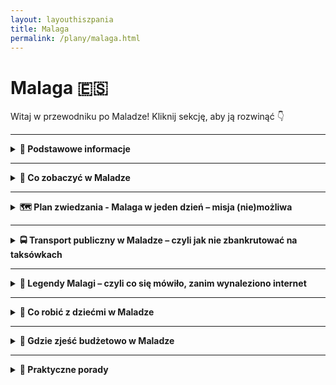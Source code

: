```yaml
---
layout: layouthiszpania
title: Malaga
permalink: /plany/malaga.html
---
```


# Malaga 🇪🇸 

Witaj w przewodniku po Maladze! Kliknij sekcję, aby ją rozwinąć 👇


---
<details>
  <summary><strong>📌 Podstawowe informacje</strong></summary>

  <h3>🌴 MALAGA</h3>

  <p><strong>📍 Miasto, gdzie słońce ma etat, a Picasso wciąż robi furorę</strong></p>

  <p>Malaga to takie miejsce, gdzie połowa ludzi chodzi w klapkach, druga połowa w kapeluszach, a wszyscy są szczęśliwi. Miasto leży w sercu Costa del Sol, czyli tam, gdzie Hiszpanie mówią „jest ciepło”, a turyści – „no, w końcu lato!”. Znajdziesz tu zabytki, plaże, tapas, muzeum Picassa i mnóstwo palm, które wyglądają dobrze nawet bez filtra z Instagrama.</p>

  <h4>✈️ Jak się dostać do Malagi?</h4>
  <p>Lotnisko Malaga-Costa del Sol (AGP) to prawdziwa gwiazda południa – działa sprawnie, a samoloty lądują tu z całej Europy. Z Polski masz bezpośrednie loty z większych miast (Warszawa, Kraków, Wrocław, Gdańsk), więc nie musisz kombinować jak koń pod górę. Z lotniska do centrum dostaniesz się pociągiem C1 (tanio, szybko i bez wpadania w hiszpańskie korki) albo autobusem A Express – jak kto woli, czy z walizką, czy z przygodą.</p>

  <h4>🌞 Styl życia w Maladze</h4>
  <p>Styl życia? Powolny, zrelaksowany i przyprawiony oliwkami. Tutaj ludzie potrafią godzinami siedzieć przy kawie, a czas mierzy się raczej ilością zjedzonych tapas niż wskazówkami zegara. Siesta to świętość – nie zdziw się, jeśli między 14:00 a 17:00 wszystko (łącznie z tobą) zaśnie. Wieczorami życie tętni – bary, muzyka, ludzie na ulicach. Malaga to miasto, które wie, jak żyć, i nie zamierza z tego rezygnować.</p>

  <h4>🌟 Dlaczego warto odwiedzić Malagę?</h4>
  <ul>
    <li>Bo możesz jednego dnia zwiedzać ruiny rzymskiego teatru, a drugiego smażyć się na plaży jak sardynka (dosłownie i w przenośni).</li>
    <li>Bo to rodzinne miasto Picassa – czyli możesz z pełnym przekonaniem powiedzieć, że się „kulturalnie dokształcasz”.</li>
    <li>Bo kuchnia andaluzyjska to nie tylko jedzenie – to stan umysłu. Przypadkowy bar z ośmiornicą i zimnym piwem? Tak, proszę!</li>
    <li>Bo w zimie jest tu +18°C, co z perspektywy polskiego stycznia brzmi jak fikcja literacka.</li>
    <li>Bo Malaga to idealna baza wypadowa do Rondy, Granady, Caminito del Rey i innych andaluzyjskich perełek.</li>
  </ul>

  <p>Podsumowując: jeśli szukasz miasta, gdzie historia spotyka wakacyjny chill, a wszystko skąpane jest w słońcu i oliwie z oliwek – Malaga czeka z otwartymi ramionami. No i z sangrią.</p>
</details>
 

---

<details>
  <summary><strong>📸 Co zobaczyć w Maladze</strong></summary>

  <p>Malaga to nie tylko plaża i drink z parasolką. To miasto z duszą, historią, ceramiką i szczyptą rzymskiego dramatyzmu. Przejdźmy przez listę miejsc, które warto zobaczyć, zanim znikniesz w tapas-barze bez śladu.</p>

  <details>
  <summary><strong>🏰 Alcazaba – pałac w sercu Malagi</strong></summary>

  <p>📍 Współrzędne: 36.7213° N, 4.4151° W</p>
 
 <div style="text-align: center; margin: 20px 0;">
  <img 
    src="{{ '/assets/images/alcazaba.jpg' | relative_url }}" 
        style="width: 100%; max-width: 600px; height: auto; border: 3px solid #ccc; border-radius: 8px; box-shadow: 0 4px 8px rgba(0,0,0,0.1);">
</div>
  
  <p>Alcazaba to jeden z najważniejszych symboli Malagi, a zarazem jeden z najlepiej zachowanych przykładów mauretańskiej architektury w Hiszpanii. Wznosi się dumnie na wzgórzu, oferując niezrównany widok na miasto i port. To nie tylko zamek, ale i pałac, który był rezydencją arabskich władców, kiedy Malaga była częścią Kalifatu Kordoby.</p>

  <p>Choć dziś pełni funkcję turystyczną, w przeszłości Alcazaba była twierdzą obronną. Zbudowana w XI wieku, przez wiele lat była jednym z głównych ośrodków administracyjnych i wojskowych regionu. Dwa wewnętrzne dziedzińce, pięknie utrzymane ogrody i fontanny tworzą atmosferę spokoju i elegancji. Spacerując po jej murach, łatwo poczuć się jak średniowieczny książę lub księżniczka, podziwiając panoramę Malagi z wysokości.</p>

  <p>Do głównych atrakcji Alcazaby należą:
    <ul>
      <li><strong>Wspaniałe widoki</strong> – z wież i murów pałacu rozpościera się widok na miasto, port i morze.</li>
      <li><strong>Ogromne ogrody</strong> – na dziedzińcach można odpocząć w cieniu palm, a fontanny i baseny dodają uroku.</li>
      <li><strong>Wieża Homenaje</strong> – jedna z głównych wież twierdzy, skąd można podziwiać przepiękne krajobrazy Malagi.</li>
      <li><strong>Muzeum Archeologiczne</strong> – w Alcazabie znajduje się również muzeum, które przedstawia historię regionu, w tym wykopaliska z czasów rzymskich i mauretańskich.</li>
    </ul>
  </p>

  <p>Podczas wizyty warto poświęcić czas na spokojny spacer po zamku i ogrodach. Alcazaba to prawdziwa oaza historii i spokoju w centrum tętniącego życiem miasta. Mimo iż pałac ma głównie charakter turystyczny, jego urok i piękno wciąż zachwycają.</p>
</details>


 <details>
  <summary><strong>🎭 Teatro Romano – antyczny teatr w sercu Malagi</strong></summary>

  <p>📍 Współrzędne: 36.7180° N, 4.4154° W</p>

  <div style="text-align: center; margin: 20px 0;">
  <img 
    src="{{ '/assets/images/teatromalaga.jpg' | relative_url }}" 
        style="width: 100%; max-width: 600px; height: auto; border: 3px solid #ccc; border-radius: 8px; box-shadow: 0 4px 8px rgba(0,0,0,0.1);">
</div>
  <p>Teatro Romano w Maladze to prawdziwa perełka dla miłośników historii. Zbudowany w I wieku p.n.e. przez cesarza Augusta, był jednym z najważniejszych miejsc rozrywki w starożytnym Rzymie. Choć przez wieki zapomniany, dziś można podziwiać jego imponujące ruiny, które świetnie odzwierciedlają życie kulturalne ówczesnych mieszkańców Malagi.</p>

  <p>Teatr mógł pomieścić do 2200 widzów, a jego konstrukcja wciąż zachwyca – od spektakularnych murów po wyjątkowo dobrze zachowaną scenę. Choć teatr był używany do przedstawień teatralnych, organizowano tam również walki gladiatorów i inne wydarzenia rozrywkowe. Dziś jest jednym z głównych punktów turystycznych w Maladze.</p>

  <p>Podczas wizyty w Teatro Romano warto zwrócić uwagę na:
    <ul>
      <li><strong>Widowiskową scenę</strong> – świetnie zachowaną i idealnie nadającą się do wyobrażenia sobie starożytnych spektakli.</li>
      <li><strong>Pomniki i kolumny</strong> – elementy konstrukcji, które świadczą o ogromnym rozmachu budowli.</li>
      <li><strong>Świetną akustykę</strong> – nawet dziś, stojąc na scenie, można usłyszeć, jak dźwięk rozchodzi się po całym teatrze.</li>
      <li><strong>Muzeum archeologiczne</strong> – w pobliżu teatru znajduje się małe muzeum, które prezentuje wykopaliska z tego i innych antycznych miejsc w Maladze.</li>
    </ul>
  </p>

  <p>Teatro Romano to obowiązkowy punkt na mapie Malagi, szczególnie dla tych, którzy interesują się historią starożytnego Rzymu. A jeśli jesteś fanem sztuki, będziesz mieć okazję poczuć się jak uczestnik antycznego spektaklu – o ile, oczywiście, pozwoli ci na to wyobraźnia!</p>
</details>


 <details>
  <summary><strong>🎨 Museo Picasso Málaga – sztuka, historia i rodzinna pasja</strong></summary>

  <p>📍 <strong>Adres:</strong> Palacio de Buenavista, Calle San Agustín 8, 29015 Málaga, Hiszpania</p>
  <p>🕒 <strong>Godziny otwarcia:</strong> codziennie od 10:00 do 19:00</p>
  <p>💶 <strong>Bilet normalny:</strong> 13 €, <strong>zniżkowy:</strong> 11 € (dzieci poniżej 17. roku życia, osoby poszukujące pracy, osoby z niepełnosprawnościami) <a href="https://www.museopicassomalaga.org/en/visita">Źródło</a></p>

  <p><strong>🎨 O muzeum:</strong> Museo Picasso Málaga mieści się w renesansowym Palacio de Buenavista i prezentuje ponad 200 dzieł Pabla Picassa, pochodzących z prywatnej kolekcji jego rodziny. Wystawa obejmuje różnorodne style i techniki artysty, od okresu błękitnego po kubizm. </p>

  <p><strong>🖼️ Co zobaczysz:</strong></p>
  <ul>
    <li>Obrazy reprezentujące różne okresy twórczości – od błękitnego, przez różowy, aż po kubizm.</li>
    <li>Rysunki i szkice – ujawniające proces twórczy artysty.</li>
    <li>Fotografie i osobiste dokumenty – które przybliżają biografię Picassa i jego życie rodzinne.</li>
  </ul>

  <p><strong>🎟️ Wskazówka:</strong> Bilety najlepiej kupić online, aby uniknąć kolejek. W każdą ostatnią niedzielę miesiąca wstęp jest bezpłatny od godz. 15:00 do 20:00, ale liczba miejsc jest ograniczona, więc warto przyjść wcześniej. <a href="https://hispanico.pl/muzeum-picassa-malaga/">Źródło</a></p>

  <p><strong>🌟 Dlaczego warto:</strong> To doskonała okazja, aby zobaczyć dzieła jednego z najważniejszych artystów XX wieku w jego rodzinnym mieście. Muzeum oferuje również warsztaty i wydarzenia edukacyjne, które pogłębiają zrozumienie twórczości Picassa. <a href="https://www.museopicassomalaga.org/en">Źródło</a></p>
</details>


  <details>
    <summary><strong>⛪ Katedra</strong></summary>
    <p>📍 Współrzędne: 36.7210° N, 4.4214° W</p>

    <div style="text-align: center; margin: 20px 0;">
  <img 
    src="{{ '/assets/images/katedramalaga.jpg' | relative_url }}" 
        style="width: 100%; max-width: 600px; height: auto; border: 3px solid #ccc; border-radius: 8px; box-shadow: 0 4px 8px rgba(0,0,0,0.1);">
</div>
    <p>Oficjalnie: La Santa Iglesia Catedral Basílica de la Encarnación. Nieoficjalnie: „Jednoręka Dama”, bo druga wieża nigdy nie powstała. Powód? Pieniądze poszły na coś innego – podobno na amerykańską niepodległość. Wewnątrz: barok, renesans, cisza i majestat. Na zewnątrz: idealne tło do wakacyjnej sesji.</p>
  </details>

<details>
  <summary><strong>🪑 Plaza de la Merced</strong> — czyli Picasso, gołębie i sangria w cieniu palm</summary>
  <p>📍 Współrzędne: 36.7223° N, 4.4180° W</p>
      <div style="text-align: center; margin: 20px 0;">
  <img 
    src="{{ '/assets/images/plazadelamerced.jpg' | relative_url }}" 
        style="width: 100%; max-width: 600px; height: auto; border: 3px solid #ccc; border-radius: 8px; box-shadow: 0 4px 8px rgba(0,0,0,0.1);">
</div>
  <p>
    Witamy na <strong>Plaza de la Merced</strong> – jednym z najbardziej klimatycznych placów Malagi, gdzie <strong>historia spotyka tapas</strong>, a Picasso siedzi na ławce i chętnie pozuje do zdjęć. Serio – jest tu rzeźba młodego Pabla Picassa z notatnikiem i zadumanym spojrzeniem, jakby właśnie wymyślał kubizm albo planował co zjeść na kolację.
  </p>
  <p>
    To tutaj Picasso się urodził – dosłownie rzut oliwką stąd znajduje się jego dom rodzinny, dziś przekształcony w muzeum. Plac tętni życiem: dzieci biegają za piłką, artyści szkicują, a kelnerzy lawirują z tacami pełnymi kawy i tostów z jamón serrano.
  </p>
  <p>
    W środku placu stoi obelisk – pomnik generała Torrijosa, który miał dość burzliwe życie i jeszcze bardziej burzliwy koniec. Ale nie martw się, nikt nie przyjeżdża tu dla polityki. <strong>Ludzie przychodzą tu, żeby chłonąć klimat miasta</strong>, zjeść coś dobrego i popatrzeć na życie Malagi toczące się swoim andaluzyjskim tempem.
  </p>

  <p>
    <strong>Wskazówka lokalna:</strong> Usiądź na ławce obok Picassa, zrób zdjęcie i udawaj, że dyskutujecie o sztuce. Następnie zamów café con leche w jednej z kawiarni – najlepiej tej z widokiem na pomnik. Idealne miejsce na przerwę w zwiedzaniu!
  </p>
  <p>
    <strong>Fun fact:</strong> Plac ma tak dużo gołębi, że spokojnie można by nakręcić sequel „Ptaków” Hitchcocka. Na szczęście zamiast grozy dostajesz tu tylko gwar, zapach kwiatów i dobrego espresso.
  </p>
</details>



<details>
  <summary><strong>🎨 Dom Picassa (Casa Natal de Picasso)</strong> — miejsce, gdzie urodził się mistrz kubizmu</summary>
         <p>📍 Współrzędne: 36.7223° N, 4.4180° W</p>

    <div style="text-align: center; margin: 20px 0;">
  <img 
    src="{{ '/assets/images/dompicassa.jpg' | relative_url }}" 
        style="width: 100%; max-width: 600px; height: auto; border: 3px solid #ccc; border-radius: 8px; box-shadow: 0 4px 8px rgba(0,0,0,0.1);">
</div>
 <p>
    W samym sercu Malagi, na <strong>Plaza de la Merced</strong>, znajduje się skromny dom, w którym przyszedł na świat sam <strong>Pablo Picasso</strong> – geniusz, który zamienił świat sztuki na zawsze. To właśnie tutaj, w 1881 roku, zaczęła się historia jednego z najważniejszych artystów XX wieku.
  </p>
  <p>
    Dziś dom jest muzeum, które pozwala podejrzeć życie rodzinne Picassa, jego pierwsze szkice i narzędzia pracy, a także poznać hiszpańskie korzenie artysty. Nie jest to ogromna rezydencja, ale każdy zakamarek tchnie historią i kreatywnością.
  </p>
  <p>
    W środku znajdziesz kolekcję obrazów z różnych okresów życia Picassa, fotografie i osobiste pamiątki. To trochę jak spacer po pamiętniku, tylko bez nudnych stron.
  </p>
    <p>
    <strong>Godziny otwarcia:</strong> Zwykle od 10:00 do 18:00, ale warto sprawdzić aktualności na oficjalnej stronie, bo czasem muzeum ma wolne.
  </p>
  <p>
    <strong>Tip dla zwiedzających:</strong> Wejdź na chwilę, nawet jeśli nie jesteś fanem sztuki – bo to jak odwiedzenie domku z dzieciństwa człowieka, który zmienił zasady gry. A poza tym, zaraz za rogiem czeka Plaza de la Merced i najlepsza kawa w okolicy.
  </p>
  <p>
    <strong>Fun fact:</strong> Picasso ponoć powiedział kiedyś, że Malaga to dla niego „miejsce narodzin i inspiracji” – i chociaż podróżował po świecie, to zawsze wracał myślami do tego właśnie domu.
  </p>
</details>


  <details>
    <summary><strong>🏖️ Playa de la Malagueta – klasyka wypoczynku</strong></summary>
    <p>📍 Współrzędne: 36.7158° N, 4.4066° W</p>

    <div style="text-align: center; margin: 20px 0;">
  <img 
    src="{{ '/assets/images/playamalaga.jpg' | relative_url }}" 
        style="width: 100%; max-width: 600px; height: auto; border: 3px solid #ccc; border-radius: 8px; box-shadow: 0 4px 8px rgba(0,0,0,0.1);">
</div>
  
  <p>
    Playa de la Malagueta to <strong>najbardziej znana plaża w Maladze</strong>, czyli coś w rodzaju miejskiego salonu pod chmurką. Położona dosłownie kilka kroków od centrum, zaraz za portem, to idealne miejsce, żeby rzucić się w piasek po intensywnym zwiedzaniu (albo po intensywnym nicnierobieniu – kto co lubi).
  </p>
  <p>
    <strong>Co ją wyróżnia?</strong> Przede wszystkim: <strong>lokalizacja</strong>. Z jednej strony masz port i palmy, z drugiej – góry w tle i stare miasto tuż obok. Można leżeć na ręczniku i patrzeć na panoramę jak z katalogu podróży. Sama plaża jest <strong>szeroka, piaszczysta</strong> (choć czasem trochę szorstka, więc mata plażowa to Twój przyjaciel), z palmami, które robią świetne zdjęcia i jeszcze lepszy cień.
  </p>
  <p>
    <strong>Dla kogo?</strong> Dla wszystkich. Dla rodzin z dziećmi (są place zabaw), dla lokalnych dziadków w kapeluszach, dla turystów w sandałach, dla influencerów z kokosem w ręce, i dla Ciebie – niezależnie czy masz ze sobą książkę, napój z lodem czy tylko marzenie o opaleniźnie.
  </p>
  <p>
    <strong>Infrastruktura?</strong> Pełna cywilizacja. Są <strong>toalety, prysznice, wypożyczalnie leżaków</strong>, bary (czytaj: <em>chiringuitos</em>), gdzie kupisz <strong>tinto de verano</strong> albo smażone sardynki prosto z rusztu. Woda w morzu? Zaskakująco czysta jak na plażę miejską, choć orzeźwiająca – zwłaszcza jak wchodzisz z krzykiem.
  </p>
  <p>
    <strong>Ciekawostka:</strong> To właśnie tu stoi słynny napis <strong>“Malagueta”</strong> z wielkich liter – obowiązkowe tło do zdjęć na Instagram, najlepiej z udawaną spontanicznością i filtrem #sunsetvibes.
  </p>
  <p>
    <strong>Uwaga praktyczna:</strong> W sezonie (czytaj: od kwietnia do października, czyli zawsze) bywa tłoczno. Jak chcesz mieć dobry kawałek piasku, przyjdź wcześniej. Albo później. Albo zaprzyjaźnij się z mewą, która ci coś zarezerwuje.
  </p>
  <p>
    <strong>Dojazd:</strong> Spacerem z centrum – 10 minut max, nawet jeśli idziesz jak bohater telenoweli. Można też dojechać autobusem miejskim lub rowerem. Malaga to miasto przyjazne dla dwóch kółek i sandałów.
  </p>
 
  <p>
    <strong>Czy warto?</strong> Jak najbardziej. Playa de la Malagueta to połączenie miejskiego luzu, śródziemnomorskiego klimatu i idealnego miejsca na popołudniowe nicnierobienie. Nie jest to dzika plaża z pocztówki, ale ma w sobie ten urok: trochę gwaru, trochę słońca i dużo piasku we wszystkich zakamarkach.
  </p>
</details>
  

<details>
  <summary><strong>🏰 Zamek Gibralfaro</strong> </summary>
   <p>📍 Współrzędne: 36.7231° N, 4.4133° W</p>
  <p>
    Jeśli masz ochotę na odrobinę historii, garść widoków i test kondycji w jednym, to <strong>Gibralfaro</strong> jest dokładnie tym, czego potrzebujesz. Położony na wzgórzu z widokiem na całą Malagę, ten stary mauretański zamek wygląda jakby ktoś wziął mur obronny, zawinął go wokół szczytu i powiedział: „Voilà, teraz można się bronić i podziwiać widoki jednocześnie”.
  </p>
  <p>
    Zamek został zbudowany w XIV wieku przez Jusufa I z Granady, który uznał, że <strong>Alcazaba to za mało</strong> i potrzebna jest druga warstwa ochrony – najlepiej z panoramą na port. I trzeba mu przyznać: <strong>widok z Gibralfaro to absolutna czołówka Malagi</strong>. Można tu zobaczyć całe miasto, morze, góry i ludzi na plaży próbujących udawać, że nie są czerwoni od słońca.
  </p>
  <p>
    <strong>Wejście?</strong> Dwie opcje: ambitna – pieszo stromą ścieżką (spacerek pełen potu i przekleństw, ale z pięknymi przystankami widokowymi) lub wygodna – autobusem nr 35 albo taksówką, jeśli Twoje wakacje są w stylu „all inclusive, ale bez potu”.
  </p>
  <p>
    <strong>Na miejscu:</strong> Zamek sam w sobie to głównie <strong>mury obronne, wieże, dziedziniec i spacer po koronach murów</strong>, który daje uczucie bycia strażnikiem Malagi (albo smokiem z „Gry o Tron”). Jest też małe muzeum wojskowe, gdzie można zobaczyć zbroje, mapy i stare armaty, które wyglądają, jakby czekały na piratów z Karaibów.
  </p>
  <p>
    <strong>Bilety:</strong> Około 3,50 € solo, ale lepiej kupić <strong>bilet łączony z Alcazabą</strong> (ok. 5,50 €), bo i tak oba miejsca są ze sobą powiązane historycznie i geograficznie. Dzieci, studenci i seniorzy płacą mniej – bo kręte schody i palące słońce to już wystarczająca kara.
  </p>
  <p>
    <strong>Godziny otwarcia:</strong> Od rana (zwykle 9:00) do popołudnia, ale najlepiej iść rano lub późnym popołudniem – w południe możesz poczuć się jak tost w piekarniku.
  </p>
  <p>
    <strong>Ciekawostka:</strong> Nazwa „Gibralfaro” pochodzi od arabskiego „Jabal-Faruk” – czyli „góra latarni”. Bo ponoć kiedyś tu paliła się latarnia morska. Dziś zamiast światła masz Insta stories i filtry słoneczne.
  </p>
    <p>
    <strong>Czy warto?</strong> Zdecydowanie. Gibralfaro to <strong>Malaga z lotu ptaka</strong>, historia w wersji panoramicznej i trochę cardio w jednym. Idealne miejsce na zdjęcia, piknik na murku i zastanowienie się, czy przypadkiem nie zostajesz tu na stałe.
  </p>
</details>


<details>
  <summary><strong>🐟 Pomnik El Cenachero</strong></summary>
  <p>📍 Współrzędne: 36.7174° N, 4.4203° W</p>

 <div style="text-align: center; margin: 20px 0;">
  <img 
    src="{{ '/assets/images/cenachero.jpg' | relative_url }}" 
        style="width: 100%; max-width: 600px; height: auto; border: 3px solid #ccc; border-radius: 8px; box-shadow: 0 4px 8px rgba(0,0,0,0.1);">
</div>

  <p>
    W centrum Malagi, między uliczkami i palmami, stoi on — <strong>El Cenachero</strong>. Brązowy jegomość z szerokim kapeluszem, trzymający dwa kosze pełne ryb. Nie, to nie nowy food truck. To <strong>symbol starej Malagi</strong>, hołd dla rybaków, którzy kiedyś chodzili po mieście i sprzedawali świeże owoce morza prosto z wiklinowych koszy.
  </p>
  <p>
    „Cenachero” to w dialekcie andaluzyjskim właśnie taki wędrowny sprzedawca ryb – zawód dziś już niemal zapomniany, ale w sercach malagueños zajmujący specjalne miejsce. Pomnik przedstawia jednego z nich w pełnej gotowości do handlu: postawa jak z plakatu reklamowego, spojrzenie jakby właśnie wycenił Ci sardynek.
  </p>
  <p>
    <strong>Gdzie to stoi?</strong> Kiedyś na Plaza de la Marina, dziś przeniesiony kawałek dalej — <code>36.7188° N, 4.4212° W</code>, przy Alameda Principal. Wciąż w centrum, nadal rybny.
  </p>
  <p>
    <strong>Wskazówka:</strong> Zrób sobie zdjęcie obok i spróbuj naśladować jego pozę. Łatwiej powiedzieć niż zrobić, szczególnie jeśli nie masz dwóch koszy z sardynkami. Ale za to masz styl.
  </p>
  <p>
    <strong>Fun fact:</strong> Tak bardzo ukochany przez mieszkańców, że El Cenachero trafił nawet do logo miasta. Bo nic nie mówi „Malaga” tak dobrze, jak uśmiechnięty facet z rybą.
  </p>
  <p>
    <strong>Czy warto?</strong> Zdecydowanie. To nie jest tylko pomnik – to <strong>mały kawałek andaluzyjskiej duszy</strong>, z brązu, z historią, z charakterem. I bez smrodu ryb – co też się liczy.
  </p>
</details>



<details>
  <summary><strong>🟥 Centre Pompidou Málaga</strong> — czyli francuska sztuka w hiszpańskim kubiku</summary>
<p>📍 Współrzędne: 36.7187° N, 4.4128° W</p>
    <div style="text-align: center; margin: 20px 0;">
  <img 
    src="{{ '/assets/images/centrepompidoumalaga.jpg' | relative_url }}" 
        style="width: 100%; max-width: 600px; height: auto; border: 3px solid #ccc; border-radius: 8px; box-shadow: 0 4px 8px rgba(0,0,0,0.1);">
</div>
  
  <p>
    Jeśli spacerując po porcie w Maladze zobaczysz kolorowy szklany sześcian, który wygląda jak gigantyczna kostka Rubika, to wiedz, że to nie nowa atrakcja lunaparku, ale <strong>Centre Pompidou Málaga</strong> – pierwsza filia paryskiego muzeum poza Francją. Oficjalnie tymczasowa, ale od 2015 roku nigdzie się nie wybiera, bo kto by chciał opuszczać słoneczną Andaluzję?
  </p>
  <p>
    W środku czeka na Ciebie ponad 80 dzieł sztuki XX i XXI wieku, w tym prace takich artystów jak <strong>Picasso, Frida Kahlo, Magritte, Giacometti, Bacon</strong> i wielu innych. To jak podróż przez współczesną sztukę bez konieczności przesiadek w Paryżu.
  </p>
  <p>
    <strong>Wystawy</strong> są podzielone tematycznie, więc możesz zanurzyć się w "Metamorfozy", "Ciało w kawałkach" czy "Ciało polityczne". Brzmi poważnie? Spokojnie, to tylko sztuka – czasem dziwna, czasem piękna, zawsze inspirująca.
  </p>
  <p>
    <strong>Godziny otwarcia:</strong> Od środy do niedzieli, 9:30–20:00. W poniedziałki zamknięte – nawet sztuka potrzebuje dnia wolnego.
  </p>
  <p>
    <strong>Adres:</strong> <code>Passage Doctor Carrillo Casaux, 29016 Málaga</code>. Znajdziesz go na Muelle Uno – nie da się przegapić tej kolorowej kostki.
  </p>
  <p>
    <strong>Czy warto?</strong> Zdecydowanie! To idealne miejsce, by poczuć się kulturalnie, schronić przed upałem i zrobić zdjęcie, które zaskoczy Twoich znajomych: "Byłem w Pompidou!" – i nie musisz nawet jechać do Paryża.
  </p>
</details>

 <details>
    <summary><strong>🌳 Parque de Málaga – tropiki w środku miasta</strong></summary>
    <p>📍 Współrzędne: 36.7177° N, 4.4175° W</p>
  <p>
    Parque de Málaga, zwany też po prostu <strong>Parque</strong>, to taka <strong>zielona oaza pomiędzy hałasem ulic a błękitem morza</strong>. Leży idealnie – z jednej strony masz port i plażę, z drugiej historyczne centrum, a po środku… egzotyczna alejka, jakby ktoś postanowił posadzić całą południowoamerykańską roślinność wzdłuż jednej alei.
  </p>
  <p>
    <strong>Co tu znajdziesz?</strong> Palmy, bananowce, gigantyczne paprocie, ale też <strong>ławki, fontanny, pomniki, ptaki i babcie karmiące gołębie</strong>. Są też sceny teatralne, mini plac zabaw, a nawet... koty (bo Malaga ma kota na punkcie kotów).
  </p>
  <p>
    Idealne miejsce na: <strong>popołudniową sjestę w cieniu, przechadzkę z lodem w ręce, rozprostowanie nóg po wspinaczce na Gibralfaro</strong>, albo po prostu chwilę ciszy, kiedy chcesz uciec od hałasu tapas barów i wszechobecnych skuterów.
  </p>
  <p>
    <strong>Długość?</strong> Park ciągnie się wzdłuż Avenida de Cervantes, ma kilka wejść i ścieżki krzyżujące się jak labirynt z tropików. Spokojnie można się zgubić… ale w bardzo przyjemny sposób.
  </p>
  <p>
    <strong>Ciekawostka:</strong> Część roślin przyjechała tu z Kuby i Filipin, bo kiedyś Hiszpania miała więcej kolonii niż lodówek. Dzięki temu teraz ty możesz robić zdjęcia przy palmie królewskiej i udawać, że jesteś na Bali.
  </p>
   <p>
    <strong>Czy warto?</strong> Bardzo. Bo czasem zamiast kolejnego muzeum, wystarczy <strong>drzewo, cień i ławeczka</strong>. A Parque de Málaga to najlepsze miejsce, żeby usiąść, odpocząć i zastanowić się, czy nie zostać tu do emerytury.
  </p>
</details>

 
<details>
  <summary><strong>🤫 Sekretne miejsca Malagi</strong></summary>

  <p>Nie samą Alcazabą człowiek żyje. Malaga skrywa kilka miejsc, które nie trafiły jeszcze na milion pocztówek ani TikToka. Czas to zmienić... ale bez tłumów, dobra?</p>

  <details>
    <summary><strong>🎭 Teatro Cervantes – teatr, którego nie trzeba rozumieć</strong></summary>
    <p>📍 Współrzędne: 36.7234° N, 4.4203° W</p>
    <p>Piękny XIX-wieczny teatr, do którego możesz zajrzeć nawet jeśli nie masz ochoty na dramat w hiszpańskim. Czasem wpuszczają do środka za darmo, czasem coś grają za grosze. Sama sala to uczta dla oka – złoto, balkoniki, kurtyna, wszystko jak z innej epoki.</p>
  </details>

  <details>
    <summary><strong>🌴 Jardín Botánico – dżungla z dala od selfie-sticków</strong></summary>
    <p>📍 Współrzędne: 36.7477° N, 4.4346° W</p>
    <p>Ogród botaniczny w Maladze to miejsce, gdzie można schować się przed słońcem, ludźmi i zdrowym rozsądkiem. Palmy, bambusy, kaktusy, stawy, wodospady – wszystko w jednym miejscu. Trochę daleko od centrum, ale dla spokoju i cienia – warto.</p>
  </details>

  <details>
    <summary><strong>🛒 Mercado El Carmen – prawdziwy lokalny klimat</strong></summary>
    <p>📍 Współrzędne: 36.7104° N, 4.4369° W</p>
    <p>Jeśli chcesz zjeść owoce morza taniej niż na plaży i usłyszeć Malagę nieprzefiltrowaną przez Google Translate – to tu. Zapachy, kolory i lokalni klienci, którzy mają zero czasu na turystyczne głupoty. Idealne miejsce na tapas i soczyste „hola”.</p>
  </details>

  <details>
    <summary><strong>🖼️ Centro de Arte Contemporáneo – sztuka bez kolejki</strong></summary>
    <p>📍 Współrzędne: 36.7153° N, 4.4289° W</p>
    <p>Nowoczesna galeria sztuki, gdzie możesz zobaczyć rzeczy dziwne, piękne i czasem kompletnie niezrozumiałe – ale za darmo. Czyste wnętrza, dobra klimatyzacja i coś do przemyślenia – w bonusie zero selfie-podów.</p>
  </details>

  <details>
    <summary><strong>🕯️ Cementerio Inglés – najspokojniejsze miejsce w mieście</strong></summary>
    <p>📍 Współrzędne: 36.7159° N, 4.4086° W</p>
    <p>Najstarszy protestancki cmentarz w Hiszpanii, z klimatem jak z powieści. Piękna roślinność, stare groby, cisza i historia. Jeśli lubisz ciche, melancholijne miejsca – tu znajdziesz chwilę na oddech. Serio.</p>
  </details>

  <p>Nie mów nikomu, że Ci to pokazałem. Malaga ma wiele twarzy – i nie wszystkie są podświetlone neonami.</p>
</details>
</details>


---

<details>
  <summary><strong>🗺️ Plan zwiedzania -  Malaga w jeden dzień – misja (nie)możliwa</strong></summary>

  <p>Masz tylko jeden dzień w Maladze i chcesz zobaczyć wszystko? Spokojnie, nie musisz biegać jak gepard po espresso. Oto plan, który pozwoli Ci poczuć klimat miasta – bez zadyszki i bez FOMO.</p>

  <h4>☀️ 9:00 – Śniadanie jak Malagueño</h4>
  <p>
    Zacznij dzień w lokalnej kawiarni przy <strong>Paseo del Parque</strong> albo w pobliżu Mercado Central de Atarazanas. Zamów <em>tostada con tomate y jamón</em>, popij kawą (kawa w Maladze ma swoje tajemnicze nazwy – „sombra”, „nube”, „mitad” – nie pytaj, po prostu bierz co podadzą).
  </p>

  <h4>🏰 10:00 – Alcazaba i Gibralfaro</h4>
  <p>
    Zacznij zwiedzanie od <strong>Alcazaby</strong> – mauretańskiej twierdzy z widokiem, który wywołuje instynkt robienia selfie. Potem podejdź (lub podjedź) na <strong>Castillo de Gibralfaro</strong> – panorama całej Malagi, portu i życia. Uwaga: pod górkę – wygodne buty obowiązkowe.
  </p>

  <h4>⛪ 12:30 – Katedra (czyli La Manquita)</h4>
  <p>
    Z góry schodzimy do serca miasta – <strong>Katedry Malagi</strong>, czyli "Jednorękiej Damy" (brakuje jej jednej wieży). W środku więcej złota niż w banku – warto zajrzeć, nawet jeśli kościoły Cię nie ruszają. Bonus: wejście na dach, jeśli masz czas i chęć na kolejne widoki.
  </p>

  <h4>🥘 14:00 – Czas na tapas i siestę</h4>
  <p>
    Przejdź do <strong>Mercado Central de Atarazanas</strong> – klasyka. Świeże produkty, tapas bary, lokalne wino. Zjedz krewetki, sardynki albo po prostu wybierz coś, co wygląda dobrze i nie gryzie. Malaga to kulinarna Andaluzja w pigułce.
  </p>

  <h4>🎨 15:30 – Sztuka dla odważnych: Museo Picasso</h4>
  <p>
    Malaga to rodzinne miasto Pabla Picassa – wypada zajrzeć do <strong>Muzeum Picasso</strong>. Jeśli nie jesteś fanem sztuki nowoczesnej, przynajmniej zobaczysz klimatyczny budynek Palacio de Buenavista. Dla fanów sztuki: złoto. Dla reszty: fotka i dalej.
  </p>

  <h4>🏖️ 17:00 – Spacer na plażę La Malagueta</h4>
  <p>
    Czas rozprostować nogi. Przejdź się nad morze – <strong>plaża La Malagueta</strong> jest 5 minut od centrum. Można zamoczyć nogi, kupić kokos od gościa z lodówką lub po prostu posiedzieć i patrzeć, jak życie płynie wolniej niż metro w Maladze.
  </p>

  <h4>🌇 19:00 – Zachód słońca i kolacja w Muelle Uno</h4>
  <p>
    Portowa część miasta – <strong>Muelle Uno</strong> – to idealne miejsce na pożegnanie dnia. Restauracje z widokiem, palmy, street artyści. Zamów <em>espeto de sardinas</em> (sardynki z grilla na patyku) i kieliszek wina z Malagi – bo zasłużyłeś!
  </p>

  <p><em>Podsumowanie? W jeden dzień zobaczysz twierdzę, morze, sztukę, tapas i zachód słońca. A jeśli coś pominiesz – masz dobry powód, żeby wrócić.</em></p>
</details>


---

<details>
  <summary><strong>🚍 Transport publiczny w Maladze – czyli jak nie zbankrutować na taksówkach</strong></summary>

  <h4>🛬 Dojazd z lotniska do centrum Malagi</h4>
  <p>
    Wysiadłeś z samolotu, masz piasek w oczach i chcesz szybko dotrzeć do hotelu? Masz trzy opcje:
  </p>
  <ul>
    <li><strong>🚆 Pociąg Cercanías C1</strong> – najwygodniejsza opcja. Stacja jest tuż przy terminalu 3. Wsiadasz, siadasz, 11 minut później jesteś w centrum (stacja Málaga Centro-Alameda). Cena? Około <strong>1,80 €</strong>. Bilety kupisz w automacie.</li>
    <li><strong>🚌 Autobus A Express</strong> – jedzie dłużej (ok. 20–25 minut), ale zatrzymuje się w kilku punktach w centrum. Cena biletu: <strong>4 €</strong>. Można kupić u kierowcy – gotówką, najlepiej odliczoną.</li>
    <li><strong>🚖 Taksówka</strong> – najwygodniej i najdrożej. Cena do centrum to ok. <strong>20–25 €</strong>. Idealne, jeśli jesteś z bagażem, dziećmi albo po nocnym locie z trzema przesiadkami i chcesz po prostu żyć.</li>
  </ul>
    
  <h4>🚌 Autobusy miejskie (EMT Málaga)</h4>
  <p>
    Najlepsi przyjaciele turysty bez prawa jazdy. Autobusy EMT jeżdżą często, głośno i czasem trochę za szybko. Rozpoznasz je po niebieskim kolorze i kierowcy, który nie boi się żadnego ronda. Bilety kupisz u kierowcy (1,40 €), ale <strong>lepiej zainwestować w kartę</strong> „Tarjeta Transbordo” – taniej i szybciej, bez szeleszczących monet.
  </p>

  <h4>🚇 Metro Málaga</h4>
  <p>
    Tak, Malaga ma <strong>metro</strong>. Choć to słowo brzmi tu nieco szumnie – mamy dwie linie, które bardziej przypominają tramwaj podziemno-naziemny. Działa, dowozi, jest klimatyzacja i nie trzeba się przepychać. Idealne na szybki wypad z centrum do dzielnic peryferyjnych (np. na stadion).
  </p>

  <h4>🚋 Cercanías (pociągi podmiejskie)</h4>
  <p>
    Jeśli planujesz wyskoczyć poza miasto – np. do Torremolinos albo na lotnisko – <strong>pociąg Cercanías C1</strong> to Twój człowiek. Jedzie sprawnie, bez gadania i nie wymaga znajomości hiszpańskiego. Bilet z centrum Malagi na lotnisko? Tylko 1,80 € i zero korków.
  </p>

  <h4>🚖 Taksówki i aplikacje</h4>
  <p>
    Taksówki są białe, mają zielone światełko i… hiszpański temperament. Jeżeli chcesz podjechać gdzieś późno w nocy albo po plażowaniu z pięcioma torbami – warto. Ceny przyzwoite, ale warto wcześniej zapytać o „precio aproximado”, żeby nie płakać przy kasie. Uwaga: <strong>Uber i Bolt działają, ale nie zawsze są tańsze</strong>.
  </p>

  <h4>🚴 Rowerem? Owszem, ale ostrożnie</h4>
  <p>
    Malaga jest (w teorii) miastem rowerowym. Ścieżki są, ale czasem kończą się nagle, bo komuś wyszło rondo. Jeśli masz refleks kota i lubisz wiatr we włosach – śmiało. System wypożyczalni rowerów „<strong>MalagaBici</strong>” działa, choć trzeba się zarejestrować wcześniej (i znać trochę hiszpańskiego).
  </p>

  <h4>🎫 Bilety dla turystów – warto?</h4>
  <p>
    Jeśli chcesz jeździć dużo i często – sprawdź <strong>Tarjeta Bus Turístico</strong> lub kartę na 10 przejazdów (bonobús). Dostępna w kioskach i na dworcu. Z kolei bilety na metro i pociągi kupisz w automacie – czasem tylko trzeba pomachać nim, żeby zaczął działać (magia andaluzyjskiej technologii).
  </p>

  <p><em>Podsumowując: Malaga nie wymaga prawa jazdy ani prywatnego szofera. Transport działa, nie kosztuje fortuny, a czasem nawet przyjeżdża na czas. Cud nad Morzem Śródziemnym.</em></p>
</details>


---

<details>
  <summary><strong>📜 Legendy Malagi – czyli co się mówiło, zanim wynaleziono internet</strong></summary>

  <h4>👻 Duch kobiety z Gibralfaro</h4>
  <p>
    Wieża Gibralfaro to świetny punkt widokowy… o ile nie spotkasz tam <strong>ducha kobiety w białej sukni</strong>, która podobno szuka swego ukochanego – wojownika z czasów reconquisty. Jeśli usłyszysz szept po arabsku, a nikt poza Tobą tam nie stoi – nie panikuj. Może to tylko lokalny influencer nagrywa Reelsa.
  </p>

  <h4>🐍 Urok węża z Alcazaby</h4>
  <p>
    Według legendy w Alcazabie żył niegdyś <strong>wąż strażnik</strong>, który miał magiczną moc chronienia skarbu ukrytego pod twierdzą. Zginął, gdy chciwi zdobywcy próbowali go zabić i ukraść złoto. Od tamtej pory, kto szuka bogactwa w Alcazabie – gubi portfel. True story.
  </p>

  <h4>💔 Miłość i drzewa pomarańczowe</h4>
  <p>
    Podobno pierwsze <strong>pomarańczowe drzewa w Maladze</strong> zasadziła arabska księżniczka, której serce złamał chrześcijański rycerz. Owoc miał być tak kwaśny, jak jej gorycz. Zgadza się – bo pomarańcze z tych drzew naprawdę są niejadalne. Na sok się nie nadają, ale na legendę – jak najbardziej.
  </p>

  <h4>🧙‍♂️ Czarodziej z Calle Larios</h4>
  <p>
    Ulica Larios – elegancka, błyszcząca, pełna butików. Ale przed wiekami, zanim powstały sklepy, <strong>żył tu czarodziej</strong>, który leczył ludzi i... nie płacił podatków. Podobno nadal można go spotkać jako starego dziadka siedzącego na ławce – ostrzega przed złymi decyzjami (np. zakupami Gucci bez rabatu).
  </p>

  <h4>⛪ Tajemniczy dzwon z katedry</h4>
  <p>
    Jedna z wież katedry La Manquita nigdy nie została dokończona – legenda mówi, że dzwon z tej wieży miał moc <strong>spełniania życzeń</strong>. Niestety, gdy ktoś życzył sobie bogactwa i władzy, dzwon pękł z oburzenia. Teraz wieża stoi „niedokończona” i przypomina, że chciwość nie popłaca. Ale selfie z nią jak najbardziej tak.
  </p>

  <p><em>Legendy Malagi? Trochę straszą, trochę bawią, ale wszystkie mają wspólny mianownik – są idealne na wieczorne opowieści z kieliszkiem Moscatela w dłoni.</em></p>
</details>


---

<details>
  <summary><strong>🚸 Co robić z dziećmi w Maladze</strong></summary>

  <p>Podróż z dziećmi to nie wakacje, to logistyka na poziomie wojskowym. Dlatego podrzucam Ci kilka miejsc, gdzie najmłodsi (i Ty) nie oszaleją z nudów.</p>

  <details>
    <summary><strong>🐠 Museo Alborania – morze bez piasku w butach</strong></summary>
    <p>📍 Współrzędne: 36.7152° N, 4.4178° W</p>
    <p>Muzeum Morza Alboran – brzmi edukacyjnie? I dobrze, bo dzieci mogą tu pogapić się na ryby, porysować coś morskiego i kliknąć parę interaktywnych ekranów. Rodzice mają 45 minut względnego spokoju. W centrum, więc łatwo uciec do kawiarni po wszystkim.</p>
  </details>

  <details>
    <summary><strong>🐒 Bioparc Fuengirola – zoo bez krat</strong></summary>
    <p>📍 Współrzędne: 36.5407° N, 4.6262° W</p>
    <p>Tak, to już nie Malaga, ale pociągiem z centrum dojedziesz w 45 minut. Bioparc to zoo nowej generacji – zwierzęta mają więcej luzu niż Ty w biurze. Maluchy będą zachwycone, a Ty wreszcie zobaczysz lemura, który wygląda na szczęśliwszego niż Ty po espresso.</p>
  </details>

  <details>
    <summary><strong>🌊 Playa de la Malagueta – łopatka, wiaderko, spokój</strong></summary>
    <p>📍 Współrzędne: 36.7159° N, 4.4076° W</p>
    <p>Plaża z infrastrukturą, palemkami i lodami co 100 metrów. Jak dzieci się wyszaleją w piasku, możesz udać, że leżysz na Bali. Tylko nie zapomnij kremu z filtrem – dla dziecka i dla własnego sumienia.</p>
  </details>

  <details>
    <summary><strong>🧪 Principia – nauka, która się rusza i świeci</strong></summary>
    <p>📍 Współrzędne: 36.7261° N, 4.4397° W</p>
    <p>Centrum nauki, gdzie dzieci mogą dotykać, przesuwać, klikać i patrzeć, jak coś wybucha (kontrolowanie, oczywiście). Idealne na dzień z chmurami lub dla tych, co lubią „a dlaczego?”.</p>
  </details>

  <details>
    <summary><strong>🚂 Pociąg turystyczny – bo nogi mają limit</strong></summary>
    <p>📍 Start: ok. 36.7150° N, 4.4200° W</p>
    <p>Mały biały pociąg turystyczny – tak, kicz totalny, ale dzieci go kochają. Przejażdżka po centrum z komentarzem audio. A Ty? Usiądziesz. To już coś.</p>
  </details>

  <p>Dzieci szczęśliwe = rodzice mniej zmęczeni. Malaga potrafi to ogarnąć – nie dziękuj.</p>
</details>



---

<details>
  <summary><strong>🥘 Gdzie zjeść budżetowo w Maladze</strong></summary>

  <p>Jedzenie w Maladze może być tanie, dobre i niekoniecznie z mikrofali. Trzeba tylko wiedzieć, gdzie skręcić, żeby nie płacić 12 euro za powietrze z widokiem. Oto miejscówki, które nakarmią Cię bez płaczu nad paragonem.</p>

  <details>
    <summary><strong>🐟 Bar Mercado Atarazanas – tapas z duszą i haczykiem</strong></summary>
    <p>📍 Współrzędne: 36.7182° N, 4.4215° W</p>
    <p>Tuż przy głównym targu Atarazanas – świeże owoce morza, tapas z patelni i klimat lokalnego chaosu. Jest głośno, ciasno i przepysznie. Za parę euro zjesz więcej niż influencer na zaproszeniu PR-owym.</p>
  </details>

  <details>
    <summary><strong>🍳 Brunchit – śniadanie, które nie boli portfela</strong></summary>
    <p>📍 Współrzędne: 36.7216° N, 4.4193° W</p>
    <p>Miejsce dla tych, co lubią jajka w awokado i kawę z mlekiem migdałowym, ale nie chcą zapisywać nerki jako zaliczki. Przytulnie, smacznie i dość tanio jak na styl „insta-friendly”.</p>
  </details>

  <details>
    <summary><strong>🍢 Las Merchanas – tanie tapas w stylu procesji</strong></summary>
    <p>📍 Współrzędne: 36.7205° N, 4.4182° W</p>
    <p>Wystrój jakby Wielki Tydzień trwał tu cały rok – figury, kadzidła, lampiony. Ale jedzenie konkretne: tapas za grosze, porządne porcje, andaluzyjski klimat bez turystycznej ściemy.</p>
  </details>

  <details>
    <summary><strong>🍝 El Pimpi Marinero – tanie, rybne i prawdziwe</strong></summary>
    <p>📍 Współrzędne: 36.7187° N, 4.4126° W</p>
    <p>Nie mylić z El Pimpi (tym sławnym, gdzie wino kosztuje jak czynsz). To jego młodszy, mniej wypolerowany brat – prostszy, smaczniejszy i dla ludzi, co chcą po prostu dobrze zjeść sardynki i kalmary.</p>
  </details>

  <details>
    <summary><strong>🥗 Vegetariano El Calafate – coś bez mięsa (tak, da się!)</strong></summary>
    <p>📍 Współrzędne: 36.7203° N, 4.4199° W</p>
    <p>Jeśli masz dość ryby, mięsa i smażonego wszystkiego – to tu znajdziesz warzywa w cywilizowanej formie. Zdrowo, tanio i bez podejrzanej sałaty z folii. Menu dnia w bardzo rozsądnej cenie.</p>
  </details>

  <p>Masz wybór: zjeść dobrze i tanio... albo fotogenicznie i głodnie. Malaga szepcze: „idź za zapachem, nie za neonem”.</p>
</details>


---

<details>
  <summary><strong>🧠 Praktyczne porady</strong></summary>

  <h4>🛍️ Co kupić (czyli pamiątki, które mają sens)</h4>
  <ul>
    <li><strong>Oliwa z oliwek</strong> – ale ta porządna, lokalna, z ciemnej butelki, nie z plastikowego kanistra z dyskontu.</li>
    <li><strong>Wino Moscatel</strong> – słodkie jak życie bez rachunków za ogrzewanie.</li>
    <li><strong>Turrón i migdałowe łakocie</strong> – bo nawet jak nie zjesz, to fajnie wyglądają w kuchni.</li>
    <li><strong>Ceramika z Andaluzji</strong> – niech sąsiedzi widzą, że byłeś gdzieś dalej niż w Bieszczadach.</li>
    <li><strong>Sardynki w puszce</strong> – dla odważnych, sentymentalnych albo kulinarnie szalonych.</li>
  </ul>

  <h4>🚫 Czego unikać (czyli jak nie stracić wiary w ludzi)</h4>
  <ul>
    <li><strong>Restauracje z kolorowym menu i kelnerem naganiaczem</strong> – chyba że chcesz jeść mrożone paelle i pić Sangrię z koncentratu.</li>
    <li><strong>Plażowe bary z cenami z Dubaju</strong> – bo za 15 euro możesz mieć 3 obiady 100 metrów dalej.</li>
    <li><strong>Zakupy w sklepach „Todo a 1€”</strong> – pamiątki, które rozpadną się jeszcze w walizce.</li>
    <li><strong>„Bezpłatne” wycieczki z „opcjonalnym napiwkiem”</strong> – wiadomo, że opcjonalność kończy się na spojrzeniu przewodnika.</li>
  </ul>

  <h4>⚠️ Na co uważać (czyli Malaga też ma swoje pułapki)</h4>
  <ul>
    <li><strong>Słońce</strong> – nawet w lutym potrafi przypiec. Filtr 50 to nie snobizm, to rozsądek.</li>
    <li><strong>Godziny siesty</strong> – między 14:00 a 17:00 wiele miejsc umiera. Serio, jakby ktoś zgasił światło.</li>
    <li><strong>Drogi rowerowe</strong> – wyglądają jak chodniki, ale nie są. Rowerzyści w Hiszpanii to nie żarty.</li>
    <li><strong>Uwaga na kieszonkowców</strong> – zwłaszcza w autobusie z lotniska i na zatłoczonych placach. Portfel trzymaj z przodu, nie w tylnej kieszeni jak bohater filmu akcji.</li>
  </ul>

  <h4>💡 Bonusowe rady od ludzi z krwi, kości i opalenizny</h4>
  <ul>
    <li><strong>Kawa?</strong> Zamawiaj jak miejscowi: „un café solo” (espresso), „café con leche” (z mlekiem) – i nie pytaj o flat white, to nie brunch w Berlinie.</li>
    <li><strong>Woda z kranu</strong> – spokojnie, można pić. Nie pachnie jak alpejski strumień, ale działa.</li>
    <li><strong>Google Translate</strong> – Twój najlepszy przyjaciel. Angielski tu jest jak śnieg – niby możliwy, ale rzadki.</li>
    <li><strong>Autobus na lotnisko</strong> – to nie lot w kosmos. Płacisz gotówką u kierowcy, działa bez kombinowania.</li>
  </ul>

  <p>Malaga to nie test z hiszpańskiego ani survival w dziczy. Z odrobiną czujności, butelką wody i poczuciem humoru – dasz sobie radę.</p>
</details>

